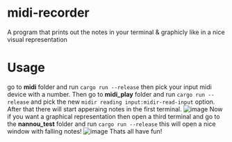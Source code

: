 # midi-recorder
A program that prints out the notes in your terminal & graphicly like in a nice visual representation

# Usage
go to **midi** folder and run `cargo run --release` then pick your input midi device with a number.
Then go to **midi_play** folder and run `cargo run --release` and pick the new `midir reading input:midir-read-input` option.
After that there will start apperaing notes in the first terminal.
![image](https://user-images.githubusercontent.com/86601983/176659743-edd98498-944a-45b5-bc77-5ea751fa0625.png)
Now if you want a graphical representation then open a third terminal and go to the **nannou_test** folder and run `cargo run --release`
this will open a nice window with falling notes!
![image](https://user-images.githubusercontent.com/86601983/176660475-6a0de4ca-90b4-4fb8-9aa3-a7b95ce52fa0.png)
Thats all have fun!
